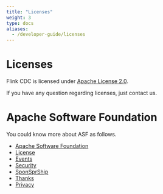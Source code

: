 ```yaml
---
title: "Licenses"
weight: 3
type: docs
aliases:
  - /developer-guide/licenses
---
```

<!--
Licensed to the Apache Software Foundation (ASF) under one
or more contributor license agreements.  See the NOTICE file
distributed with this work for additional information
regarding copyright ownership.  The ASF licenses this file
to you under the Apache License, Version 2.0 (the
"License"); you may not use this file except in compliance
with the License.  You may obtain a copy of the License at

  http://www.apache.org/licenses/LICENSE-2.0

Unless required by applicable law or agreed to in writing,
software distributed under the License is distributed on an
"AS IS" BASIS, WITHOUT WARRANTIES OR CONDITIONS OF ANY
KIND, either express or implied.  See the License for the
specific language governing permissions and limitations
under the License.
-->

# Licenses

Flink CDC is licensed under [Apache License 2.0](https://www.apache.org/licenses/LICENSE-2.0).

If you have any question regarding licenses, just contact us.

# Apache Software Foundation

You could know more about ASF as follows.

- [Apache Software Foundation](https://www.apache.org/)
- [License](https://www.apache.org/licenses/)
- [Events](https://eu.communityovercode.org/)
- [Security](https://www.apache.org/security/)
- [SponSprShip](https://www.apache.org/foundation/sponsorship.html)
- [Thanks](https://www.apache.org/foundation/sponsors)
- [Privacy](https://privacy.apache.org/policies/privacy-policy-public.html)
